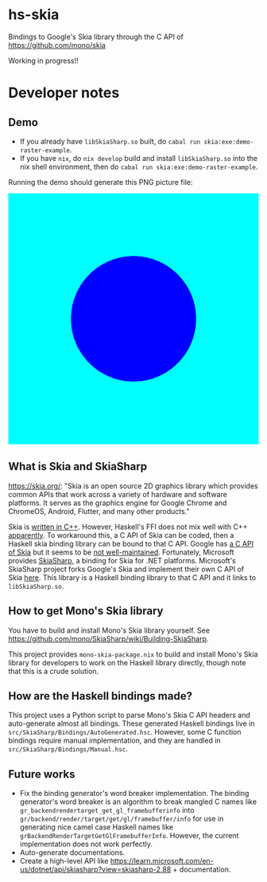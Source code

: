 # hs-skia

Bindings to Google's Skia library through the C API of https://github.com/mono/skia

Working in progress!!

# Developer notes

## Demo

- If you already have `libSkiaSharp.so` built, do `cabal run skia:exe:demo-raster-example`.
- If you have `nix`, do `nix develop` build and install `libSkiaSharp.so` into
  the nix shell environment, then do `cabal run skia:exe:demo-raster-example`.

Running the demo should generate this PNG picture file:

![Demo generated PNG picture](./assets/raster-example-output.png)

## What is Skia and SkiaSharp
https://skia.org/: "Skia is an open source 2D graphics library which provides common APIs that work across a variety of hardware and software platforms. It serves as the graphics engine for Google Chrome and ChromeOS, Android, Flutter, and many other products."

Skia is [written in C++](https://github.com/google/skia). However, Haskell's FFI
does not mix well with C++
[apparently](https://www.reddit.com/r/haskell/comments/q2wwk1/do_you_use_ffi_to_bind_your_own_cc_function_in/).
To workaround this, a C API of Skia can be coded, then a Haskell skia binding
library can be bound to that C API. Google has [a C API of
Skia](https://chromium.googlesource.com/skia/+/master/experimental/c-api-example/c.md)
but it seems to be [not
well-maintained](https://news.ycombinator.com/item?id=39439035). Fortunately,
Microsoft provides [SkiaSharp](https://github.com/mono/SkiaSharp), a binding for
Skia for .NET platforms. Microsoft's SkiaSharp project forks Google's Skia and
implement their own C API of Skia [here](https://github.com/mono/skia). This
library is a Haskell binding library to that C API and it links to
`libSkiaSharp.so`.

## How to get Mono's Skia library

You have to build and install Mono's Skia library yourself. See
https://github.com/mono/SkiaSharp/wiki/Building-SkiaSharp.

This project provides `mono-skia-package.nix` to build and install Mono's Skia
library for developers to work on the Haskell library directly, though note that
this is a crude solution.

## How are the Haskell bindings made?

This project uses a Python script to parse Mono's Skia C API headers and
auto-generate almost all bindings. These generated Haskell bindings live in
`src/SkiaSharp/Bindings/AutoGenerated.hsc`. However, some C function bindings
require manual implementation, and they are handled in
`src/SkiaSharp/Bindings/Manual.hsc`.

## Future works

- Fix the binding generator's word breaker implementation. The binding
  generator's word breaker is an algorithm to break mangled C names like
  `gr_backendrendertarget_get_gl_framebufferinfo` into
  `gr/backend/render/target/get/gl/framebuffer/info` for use in generating nice
  camel case Haskell names like `grBackendRenderTargetGetGlFramebufferInfo`.
  However, the current implementation does not work perfectly.
- Auto-generate documentations.
- Create a high-level API like
  https://learn.microsoft.com/en-us/dotnet/api/skiasharp?view=skiasharp-2.88 +
  documentation.
